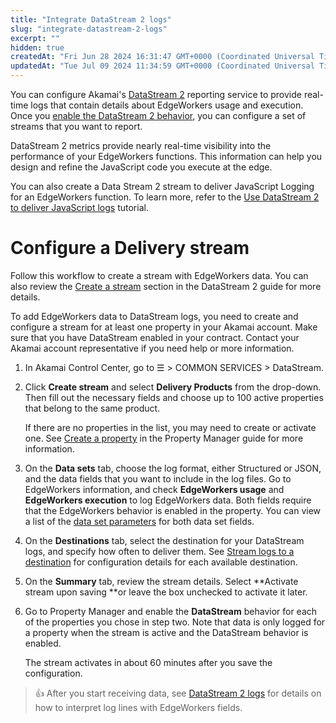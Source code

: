 ```yaml
---
title: "Integrate DataStream 2 logs"
slug: "integrate-datastream-2-logs"
excerpt: ""
hidden: true
createdAt: "Fri Jun 28 2024 16:31:47 GMT+0000 (Coordinated Universal Time)"
updatedAt: "Tue Jul 09 2024 11:34:59 GMT+0000 (Coordinated Universal Time)"
---
```

You can configure Akamai's [DataStream 2](https://techdocs.akamai.com/datastream2/docs) reporting service to provide real-time logs that contain details about EdgeWorkers usage and execution. Once you [enable the DataStream 2 behavior](https://techdocs.akamai.com/datastream2/docs/enable-datastream-behavior), you can configure a set of streams that you want to report.

DataStream 2 metrics provide nearly real-time visibility into the performance of your EdgeWorkers functions. This information can help you design and refine the JavaScript code you execute at the edge.

You can also create a Data Stream 2 stream to deliver JavaScript Logging for an EdgeWorkers function. To learn more, refer to the [Use DataStream 2 to deliver JavaScript logs](ds2-javascript-logging.md) tutorial.

# Configure a Delivery stream

Follow this workflow to create a stream with EdgeWorkers data. You can also review the [Create a stream](https://techdocs.akamai.com/datastream2/docs/create-stream) section in the DataStream 2 guide for more details.

To add EdgeWorkers data to DataStream logs, you need to create and configure a stream for at least one property in your Akamai account. Make sure that you have DataStream enabled in your contract. Contact your Akamai account representative if you need help or more information.  

1. In Akamai Control Center, go to ☰ > COMMON SERVICES > DataStream.

2. Click **Create stream** and select **Delivery Products** from the drop-down. Then fill out the necessary fields and choose up to 100 active properties that belong to the same product. 

   If there are no properties in the list, you may need to create or activate one. See [Create a property](https://techdocs.akamai.com/property-mgr/docs/create-new-prop) in the Property Manager guide for more information.

3. On the **Data sets** tab, choose the log format, either Structured or JSON, and the data fields that you want to include in the log files. Go to EdgeWorkers information, and check **EdgeWorkers usage** and **EdgeWorkers execution** to log EdgeWorkers data. Both fields require that the EdgeWorkers behavior is enabled in the property. You can view a list of the [data set parameters](datastream2-reports.md) for both data set fields.

4. On the **Destinations** tab, select the destination for your DataStream logs, and specify how often to deliver them. See [Stream logs to a destination](https://techdocs.akamai.com/datastream2/docs/stream-logs) for configuration details for each available destination.

5. On the **Summary** tab, review the stream details.  Select **Activate stream upon saving **or leave the box unchecked to activate it later. 

6. Go to Property Manager and enable the **DataStream** behavior for each of the properties you chose in step two. Note that data is only logged for a property when the stream is active and the DataStream behavior is enabled.

   The stream activates in about 60 minutes after you save the configuration.

> 👍 After you start receiving data, see [DataStream 2 logs](datastream2-reports.md) for details on how to interpret log lines with EdgeWorkers fields.
